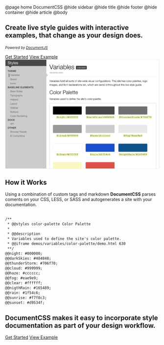 @page home DocumentCSS
@hide sidebar
@hide title
@hide footer
@hide container
@hide article
@body


<section class="homepage-section">
  <h1>Create live style guides with interactive examples, that change as your design does.</h1>
  <p class="homepage-section-note"><small><i>Powered by <a href="http://documentjs.com">DocumentJS</a></i></small></p>

<div class="homepage-section-cta">
  <a href="docs/lsg-quickstart.html" class="button button-main">Get Started</a>
  <a href="examples/styles/variables.less.html" class="button button-secondary">View Example</a>
</div>
    
<img src="static/img/style-guide-demo.png"/>
</section>

<section class="homepage-section">
<h2>How it Works</h2>
<p>Using a combination of custom tags and markdown <strong>DocumentCSS</strong> parses coments on your CSS, LESS, or SASS and autogenerates a site with your documentation.</p>
<pre><code class="language-css">
/**
 * @@styles color-palette Color Palette
 * 
 * @@description
 * Variables used to define the site's color palette.
 * @@iframe demos/variables/color-palette/demo.html 630
 **/
@@night: #000000; 
@@darkSkies: #484848; 
@@thunderStorm: #706f70;  
@@cloud: #999999; 
@@haze: #cccccc;  
@@fog: #eae9e9;
@@clear: #ffffff; 
@@nigthRain: #165489;
@@rain: #1f54c6; 
@@sunrise: #f7f8c3; 
@@sunset: #d9534f;
</code></pre>
</section>  

<section class="homepage-section-closing">
<section class="homepage-section">
<h2>DocumentCSS makes it easy to incorporate style documentation as part of your design workflow.</h2>

<div class="homepage-section-cta">
  <a href="docs/lsg-quickstart.html" class="button button-main">Get Started</a>
  <a href="examples/styles/variables.less.html" class="button button-secondary">View Example</a>
</div>
</section>
</section>

